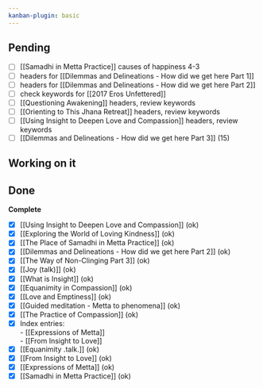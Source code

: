 ```yaml
---
kanban-plugin: basic
---
```

## Pending
- [ ] [[Samadhi in Metta Practice]]  causes of happiness 4-3
- [ ] headers for [[Dilemmas and Delineations - How did we get here Part 1]]
- [ ] headers for [[Dilemmas and Delineations - How did we get here Part 2]]
- [ ] check keywords for [[2017 Eros Unfettered]]
- [ ] [[Questioning Awakening]] headers, review keywords
- [ ] [[Orienting to This Jhana Retreat]] headers, review keywords
- [ ] [[Using Insight to Deepen Love and Compassion]] headers, review keywords
- [ ] [[Dilemmas and Delineations - How did we get here Part 3]] (15)
## Working on it
## Done
**Complete**
- [x] [[Using Insight to Deepen Love and Compassion]] (ok)
- [x] [[Exploring the World of Loving Kindness]] (ok)
- [x] [[The Place of Samadhi in Metta Practice]] (ok)
- [x] [[Dilemmas and Delineations - How did we get here Part 2]] (ok)
- [x] [[The Way of Non-Clinging Part 3]] (ok)
- [x] [[Joy (talk)]] (ok)
- [x] [[What is Insight]] (ok)
- [x] [[Equanimity in Compassion]] (ok)
- [x] [[Love and Emptiness]] (ok)
- [x] [[Guided meditation - Metta to phenomena]] (ok)
- [x] [[The Practice of Compassion]] (ok)
- [x] Index entries:<br/>- [[Expressions of Metta]] <br/>- [[From Insight to Love]] 
- [x] [[Equanimity .talk.]] (ok)
- [x] [[From Insight to Love]] (ok)
- [x] [[Expressions of Metta]] (ok)
- [x] [[Samadhi in Metta Practice]] (ok)
